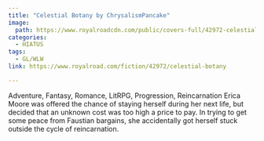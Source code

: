 ```yaml
---
title: "Celestial Botany by ChrysalismPancake"
image:
  path: https://www.royalroadcdn.com/public/covers-full/42972-celestial-botany.jpg
categories:
  - HIATUS
tags:
  - GL/WLW
link: https://www.royalroad.com/fiction/42972/celestial-botany

---
```

Adventure, Fantasy, Romance, LitRPG, Progression, Reincarnation
Erica Moore was offered the chance of staying herself during her next life, but decided that an unknown cost was too high a price to pay. In trying to get some peace from Faustian bargains, she accidentally got herself stuck outside the cycle of reincarnation.